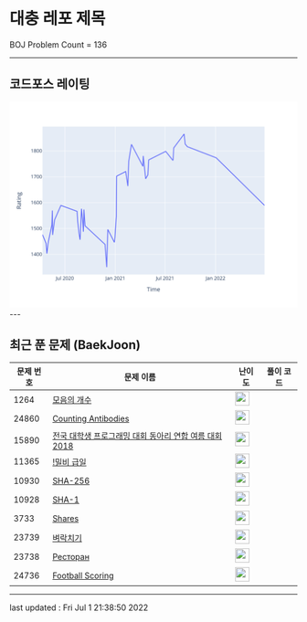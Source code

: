 # 대충 레포 제목

BOJ Problem Count = 136

---

## 코드포스 레이팅
[![Rating Graph](./cfStats.svg)](https://github.com/ingyu1008/Algorithm-Problem-Solving/blob/master/cfStats.html)---

## 최근 푼 문제 (BaekJoon)
| 문제 번호 | 문제 이름 | 난이도 | 풀이 코드 |
| --- | --- | --- | --- |
| 1264 | [모음의 개수](https://www.acmicpc.net/problem/1264) | <img height="25px" width="25px=" src="https://static.solved.ac/tier_small/2.svg"/> |  |
| 24860 | [Counting Antibodies](https://www.acmicpc.net/problem/24860) | <img height="25px" width="25px=" src="https://static.solved.ac/tier_small/1.svg"/> |  |
| 15890 | [전국 대학생 프로그래밍 대회 동아리 연합 여름 대회 2018](https://www.acmicpc.net/problem/15890) | <img height="25px" width="25px=" src="https://static.solved.ac/tier_small/0.svg"/> |  |
| 11365 | [!밀비 급일](https://www.acmicpc.net/problem/11365) | <img height="25px" width="25px=" src="https://static.solved.ac/tier_small/2.svg"/> |  |
| 10930 | [SHA-256](https://www.acmicpc.net/problem/10930) | <img height="25px" width="25px=" src="https://static.solved.ac/tier_small/0.svg"/> |  |
| 10928 | [SHA-1](https://www.acmicpc.net/problem/10928) | <img height="25px" width="25px=" src="https://static.solved.ac/tier_small/0.svg"/> |  |
| 3733 | [Shares](https://www.acmicpc.net/problem/3733) | <img height="25px" width="25px=" src="https://static.solved.ac/tier_small/2.svg"/> |  |
| 23739 | [벼락치기](https://www.acmicpc.net/problem/23739) | <img height="25px" width="25px=" src="https://static.solved.ac/tier_small/5.svg"/> |  |
| 23738 | [Ресторан](https://www.acmicpc.net/problem/23738) | <img height="25px" width="25px=" src="https://static.solved.ac/tier_small/4.svg"/> |  |
| 24736 | [Football Scoring](https://www.acmicpc.net/problem/24736) | <img height="25px" width="25px=" src="https://static.solved.ac/tier_small/1.svg"/> |  |


---

last updated : Fri Jul  1 21:38:50 2022

